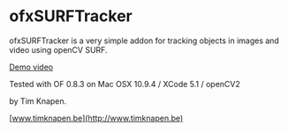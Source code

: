 ofxSURFTracker
==============

ofxSURFTracker is a very simple addon for tracking objects in images and video using openCV SURF.

[Demo video](http://vimeo.com/timknapen/ofxsurftracker-demo)

Tested with OF 0.8.3
on Mac OSX 10.9.4 / XCode 5.1 / openCV2

by Tim Knapen. 

[www.timknapen.be](http://www.timknapen.be)
 